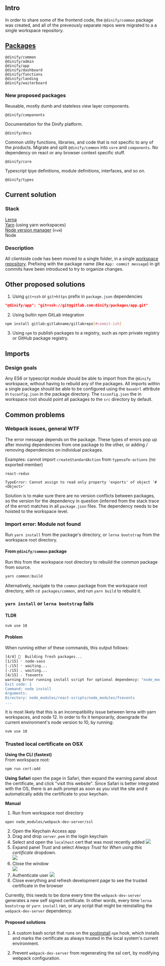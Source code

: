 ## Intro

In order to share some of the frontend code, the `@dinify/common` package was created, and all of the preveously separate repos were migrated to a a single workspace repository.

## [Packages](https://gitlab.com/dinify/workspace/tree/master/packages)

```
@dinify/common
@dinify/admin
@dinify/app
@dinify/dashboard
@dinify/functions
@dinify/landing
@dinify/waiterboard
```

### New proposed packages

Reusable, mostly dumb and stateless view layer components.

```
@dinify/components
```

Documentation for the Dinify platform.

```
@dinify/docs
```

Common utility functions, libraries, and code that is not specific to any of the products. Migrate and split `@dinify/common` into `core` and `components`. No dependency on react or any browser context specific stuff.

```
@dinify/core
```

Typescript tpye definitions, module definitions, interfaces, and so on.

```
@dinify/types
```

## Current solution

### Stack

[Lerna](https://github.com/lerna/lerna)  
[Yarn](https://yarnpkg.com/lang/en/) (using yarn workspaces)  
[Node version manager](https://github.com/nvm-sh/nvm) (`nvm`)  
Node

### Description

All clientside code has been moved to a single folder, in a single [workspace repository](https://gitlab.com/dinify/workspace). Prefixing with the package name (like `App: commit message`) in git commits have been introduced to try to organize changes.

## Other proposed solutions

1. Using `git+ssh` or `git+https` prefix in `package.json` dependencies

```json
"@dinify/app": "git+ssh://git@gitlab.com:dinify/packages/app.git"
```

2. Using bultin npm GitLab integration

```bash
npm install gitlab:gitlabname/gitlabrepo[#commit-ish]
```

3. Using `npm` to publish packages to a registry, such as npm private registry or GitHub package registry.

## Imports

### Design goals

Any ES6 or typescript module should be able to import from the `@dinify` workspace, without having to rebuild any of the packages. All imports within a single package should be able to be configured using the `baseUrl` attribute in
`tsconfig.json` in the package directory. The `tsconfig.json` the in workspace root should point all packages to the `src` directory by default.

## Common problems

### Webpack issues, general WTF

The error message depends on the package. These types of errors pop up after moving dependencies from one package to the other, or adding / removing dependencies on individual packages.

Examples:
cannot import `createStandardAction` from `typesafe-actions` (no exported member)

`react-redux`

```
TypeError: Cannot assign to read only property 'exports' of object '#<Object>'
```

Solution is to make sure there are no version conflicts between packages, so the version for the dependency in question (inferred from the stack trace of the error) matches in all `package.json` files. The dependency needs to be hoisted to the workspace level.

### Import error: Module not found

Run `yarn install` from the package's directory, or `lerna bootstrap` from the workspace root directory.

#### From `@dinify/common` package

Run this from the workspace root directory to rebuild the common package from source.

```bash
yarn common:build
```

Alternatively, navigate to the `common` package from the workspace root directory, with `cd packages/common`, and run `yarn build` to rebuild it.

### `yarn install` or `lerna bootstrap` fails

#### TLDR

```bash
nvm use 10
```

#### Problem

When running either of these commands, this output follows:

```bash
[4/4] 🔨  Building fresh packages...
[1/15] ⠂ node-sass
[-/15] ⠂ waiting...
[-/15] ⠄ waiting...
[4/15] ⠄ fsevents
warning Error running install script for optional dependency: "node_modules/react-scripts/node_modules/fsevents: Command failed.
Exit code: 1
Command: node install
Arguments:
Directory: node_modules/react-scripts/node_modules/fsevents
...
```

It is most likely that this is an incompatibility issue between lerna with yarn workspaces, and node 12. In order to fix it temporarily, downgrade the current environment's node version to 10, by running:

```bash
nvm use 10
```

### Trusted local certificate on OSX

**Using the CLI (fastest)**  
From workspace root:  
```bash
npm run cert:add
```

**Using Safari** open the page in Safari, then expand the warning panel about the certificate, and click "visit this website". Since Safari is better integrated with the OS, there is an auth prompt as soon as you visit the site and it automatically adds the certificate to your keychain.

**Manual**

1. Run from workspace root directory

```
open node_modules/webpack-dev-server/ssl
```

2. Open the Keychain Access app
3. Drag and drop `server.pem` in the login keychain
4. Select and open the `localhost` cert that was most recently added
   ![](/static/keychain-app.png)
5. Expand panel _Trust_ and select _Always Trust_ for _When using this certificate_ dropdown.  
   ![](/static/update-setting.png)
6. Close the window  
   ![](/static/close.png)
7. Authenticate user
   ![](/static/auth-prompt.png)
8. Close everything and refresh development page to see the trusted certificate in the browser

Currently, this needs to be done every time the `webpack-dev-server` generates a new self signed certificate. In other words, every time `lerna bootstrap` or `yarn install` ran, or any script that might be reinstalling the `webpack-dev-server` dependency.

#### Proposed solutions

1. A custom bash script that runs on the [postinstall](https://docs.npmjs.com/misc/scripts#examples) `npm` hook, which installs and marks the certificate as always trusted in the local system's current environment.

2. Prevent `webpack-dev-server` from regenerating the ssl cert, by modifying webpack configuration.
